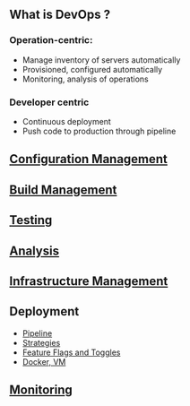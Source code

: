 ## What is DevOps ?

### Operation-centric:
- Manage inventory of servers automatically
- Provisioned, configured automatically
- Monitoring, analysis of operations

### Developer centric
- Continuous deployment
- Push code to production through pipeline


## [Configuration Management](./CM.md)

## [Build Management](./BM.md)

## [Testing](./Testing.md)

## [Analysis](./Analysis.md)

## [Infrastructure Management](./IM.md)

## Deployment
- [Pipeline](./Pipeline.md)
- [Strategies](./DeploymentStrategies.md)
- [Feature Flags and Toggles](./Toggles.md)
- [Docker, VM](./DockerVM.md)

## [Monitoring](./Monitoring.md)






